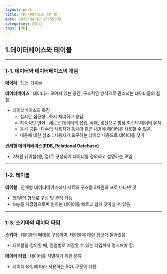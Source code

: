 ```yaml
---
layout: post
title: 데이터베이스와 테이블
date: 2025-04-12 13:55:00
categories: [SQL]
tags: [db]
---
```



## 1.데이터베이스와 테이블

---

### 1-1. 데이터와 데이터베이스의 개념

**데이터** : 모든 기록들 

**데이터베이스** : 데이터가 모여져 있는 공간, 구조적인 방식으로 관리되는 데이터들의 집합

- 데이터베이스의 특징
  - 실시간 접근성 : 즉시 처리하고 응답
  - 지속적인 변화 : 새로운 데이터의 삽입, 삭제, 갱신으로 항상 최신의 데이터 유지
  - 동시 공유 : 다수의 사용자가 동시에 같은 내용에 데이터를 사용할 수 있음.
  - 내용에 대한 참조 : 사용자가 요구하는 데이터 내용으로 데이터를 찾기

**관계형 데이터베이스(RDB, Relational Datebase)**
- 2차원 테이블(행, 열)로 구성되어 데이터를 정의하고 설명하는 모델


---

### 1-2. 테이블

**테이블** : 관계형 데이터베이스에서 자료의 구조를 2차원의 표로 나타낸 것
- 행/열의 형태로 구성 및 관리 가능
- Key를 지정함으로써 원하는 데이터를 빠르고 쉽게 찾아낼 수 있음

---

### 1-3. 스키마와 데이터 타입

**스키마** : 테이블의 뼈대를 구성하며, 테이블에 대한 정보가 들어있음.
- 테이블을 정의할 때, 컬럼별로 저장할 수 있는 타입까지 명시해야 함.

**데이터 타입** : 데이터를 식별하기 위한 분류
- 데이터 타입에 따라 사용하는 SQL 구문이 다름.
